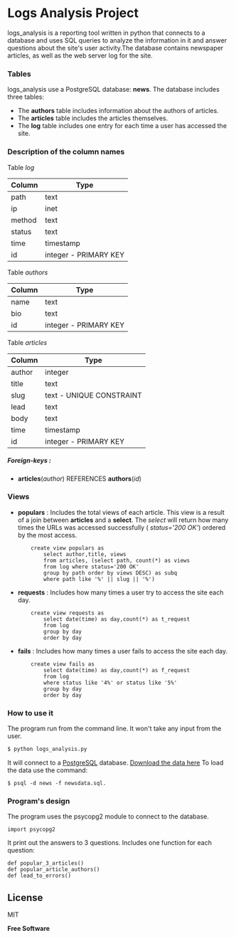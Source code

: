 # Logs Analysis Project

logs_analysis is a reporting tool written in python that connects to a database and uses SQL queries to analyze the information in it and answer questions about the site's user activity.The database contains newspaper articles, as well as the web server log for the site.

### Tables
logs_analysis use a PostgreSQL database: **news**.
The database includes three tables:
  - The **authors** table includes information about the authors of articles.
  - The **articles** table includes the articles themselves.
  - The **log** table includes one entry for each time a user has accessed the site.

### Description of the column names

Table *log*

 | Column | Type |
 | ------ | ------ |
 | path   | text |
 | ip     | inet |
 | method | text |
 | status | text |
 |time   | timestamp |
 | id | integer - PRIMARY KEY |

Table *authors*

 | Column | Type |
 | ------ | ------ |
 | name   | text |
 | bio    | text  |
 | id     | integer - PRIMARY KEY|

Table *articles*

 | Column | Type |
 | ------ | ------ |
 | author | integer |
 | title  | text |
 | slug   | text -  UNIQUE CONSTRAINT |
 | lead   | text |
 | body   | text |
 | time   | timestamp |
 | id     | integer - PRIMARY KEY |

##### Foreign-keys :
- **articles**(*author*) REFERENCES **authors**(*id*)

### Views

- **populars** : Includes the total views of each article.
This view is a result of a join between **articles** and a **select**. The *select* will return how many times the URLs was accessed successfully ( *status='200 OK'*) ordered by the most access.
    ```
        create view populars as
            select author,title, views
            from articles, (select path, count(*) as views
            from log where status='200 OK'
            group by path order by views DESC) as subq
            where path like '%' || slug || '%')
    ```
- **requests** : Includes how many times a user try to access the site each day.
    ```
        create view requests as
            select date(time) as day,count(*) as t_request
            from log
            group by day
            order by day
    ```
- **fails** : Includes how many times a user fails to access the site each day.
    ```
        create view fails as
            select date(time) as day,count(*) as f_request
            from log
            where status like '4%' or status like '5%'
            group by day
            order by day
    ```

### How to use it
The program run from the command line. It won't take any input from the user.
```sh
$ python logs_analysis.py
```
It will connect to a [PostgreSQL] database.
[Download the data here](https://d17h27t6h515a5.cloudfront.net/topher/2016/August/57b5f748_newsdata/newsdata.zip)
To load the data use the command:
```
$ psql -d news -f newsdata.sql.
```
### Program's design
The program uses the psycopg2 module to connect to the database.
```
import psycopg2
```
It print out the answers to 3 questions. Includes one function for each question:
```
def popular_3_articles()
def popular_article_authors()
def lead_to_errors()
```


License
----

MIT


**Free Software**

   [PostgreSQL]: <http://www.postgresqltutorial.com/install-postgresql/>
